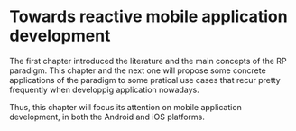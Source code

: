 # Towards reactive mobile application development

The first chapter introduced the literature and the main concepts of the RP paradigm. This chapter and the next one will propose some concrete applications of the paradigm to some pratical use cases that recur pretty frequently when developpig application nowadays.

Thus, this chapter will focus its attention on mobile application development, in both the Android and iOS platforms.
